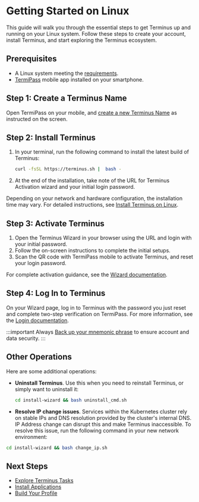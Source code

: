 
# Getting Started on Linux

This guide will walk you through the essential steps to get Terminus up and running on your Linux system. Follow these steps to create your account, install Terminus, and start exploring the Terminus ecosystem.

## Prerequisites

- A Linux system meeting the [requirements](../getting-started/index.md#hardware-and-system-requirements).
- [TermiPass](../../../how-to/termipass/overview.md#download-termipass) mobile app installed on your smartphone.

## Step 1: Create a Terminus Name

Open TermiPass on your mobile, and [create a new Terminus Name](../../../how-to/termipass/account/#create-terminus-name) as instructed on the screen.

## Step 2: Install Terminus

1. In your terminal, run the following command to install the latest build of Terminus:

   ```sh
   curl -fsSL https://terminus.sh |  bash -
   ```

2. At the end of the installation, take note of the URL for Terminus Activation wizard and your initial login password.

Depending on your network and hardware configuration, the installation time may vary. For detailed instructions, see [Install Terminus on Linux](../../../how-to/terminus/setup/install/linux.md).

## Step 3: Activate Terminus

1. Open the Terminus Wizard in your browser using the URL and login with your initial password. 
2. Follow the on-screen instructions to complete the initial setups.
3. Scan the QR code with TermiPass mobile to activate Terminus, and reset your login password.

For complete activation guidance, see the [Wizard documentation](../../../how-to/terminus/setup/wizard.md).

## Step 4: Log In to Terminus

On your Wizard page, log in to Terminus with the password you just reset and complete two-step verification on TermiPass. For more information, see the [Login documentation](../../../how-to/terminus/setup/login.md).

:::important
Always [Back up your mnemonic phrase](../../../how-to/termipass/account/index.md#backup-mnemonic-phrase.md) to ensure account and data security.
:::

## Other Operations

Here are some additional operations:

- **Uninstall Terminus**. Use this when you need to reinstall Terminus, or simply want to uninstall it:

   ```sh
   cd install-wizard && bash uninstall_cmd.sh
   ```

- **Resolve IP change issues**. Services within the Kubernetes cluster rely on stable IPs and DNS resolution provided by the cluster's internal DNS. IP Address change can disrupt this and make Terminus inaccessible. To resolve this issue, run the following command in your new network environment:

```sh
cd install-wizard && bash change_ip.sh
```


## Next Steps 

- [Explore Terminus Tasks](../../../how-to/terminus/index.md)
- [Install Applications](../../../how-to/terminus/market/index.md#install-applications)
- [Build Your Profile](../../../how-to/terminus/profile.md)